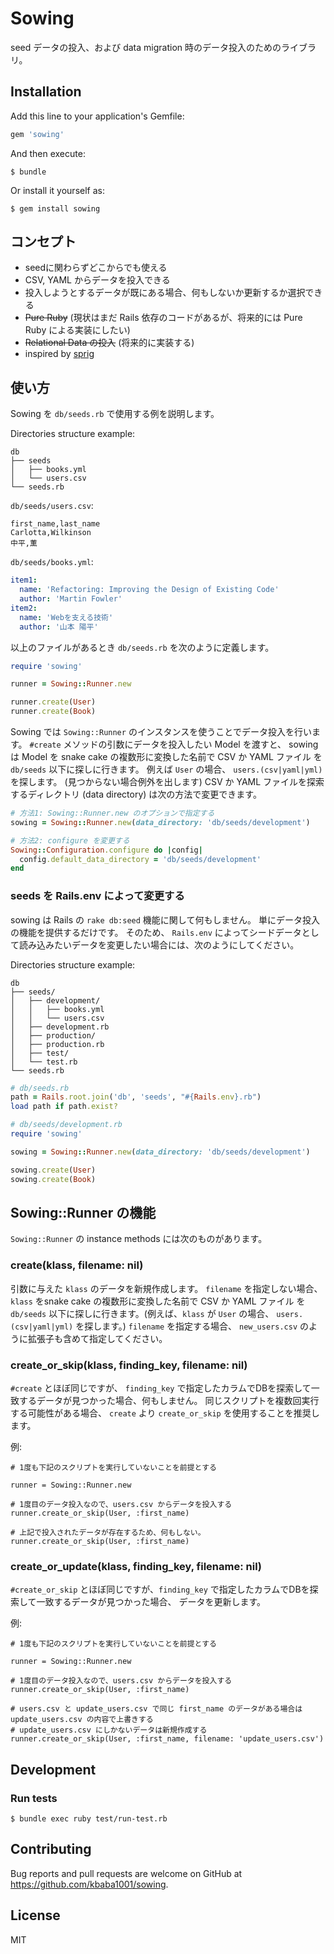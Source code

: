# Sowing

seed データの投入、および data migration 時のデータ投入のためのライブラリ。

## Installation

Add this line to your application's Gemfile:

```ruby
gem 'sowing'
```

And then execute:

    $ bundle

Or install it yourself as:

    $ gem install sowing

## コンセプト

- seedに関わらずどこからでも使える
- CSV, YAML からデータを投入できる
- 投入しようとするデータが既にある場合、何もしないか更新するか選択できる
- ~~Pure Ruby~~ (現状はまだ Rails 依存のコードがあるが、将来的には Pure Ruby による実装にしたい)
- ~~Relational Data の投入~~ (将来的に実装する)
- inspired by [sprig](https://github.com/vigetlabs/sprig)

## 使い方

Sowing を `db/seeds.rb` で使用する例を説明します。

Directories structure example:

```
db
├── seeds
│   ├── books.yml
│   └── users.csv
└── seeds.rb
```

`db/seeds/users.csv`:

```csv
first_name,last_name
Carlotta,Wilkinson
中平,薫
```

`db/seeds/books.yml`:

```yaml
item1:
  name: 'Refactoring: Improving the Design of Existing Code'
  author: 'Martin Fowler'
item2:
  name: 'Webを支える技術'
  author: '山本 陽平'
```

以上のファイルがあるとき `db/seeds.rb` を次のように定義します。

```ruby
require 'sowing'

runner = Sowing::Runner.new

runner.create(User)
runner.create(Book)
```

Sowing では `Sowing::Runner` のインスタンスを使うことでデータ投入を行います。
`#create` メソッドの引数にデータを投入したい Model を渡すと、 sowing は Model を snake cake の複数形に変換した名前で CSV か YAML ファイル を `db/seeds` 以下に探しに行きます。
例えば `User` の場合、 `users.(csv|yaml|yml)` を探します。 (見つからない場合例外を出します)
CSV か YAML ファイルを探索するディレクトリ (data directory) は次の方法で変更できます。

```ruby
# 方法1: Sowing::Runner.new のオプションで指定する
sowing = Sowing::Runner.new(data_directory: 'db/seeds/development')

# 方法2: configure を変更する
Sowing::Configuration.configure do |config|
  config.default_data_directory = 'db/seeds/development'
end
```

### seeds を Rails.env によって変更する

sowing は Rails の `rake db:seed` 機能に関して何もしません。
単にデータ投入の機能を提供するだけです。
そのため、 `Rails.env` によってシードデータとして読み込みたいデータを変更したい場合には、次のようにしてください。

Directories structure example:

```
db
├── seeds/
│   ├── development/
│   │   ├── books.yml
│   │   └── users.csv
│   ├── development.rb
│   ├── production/
│   ├── production.rb
│   ├── test/
│   └── test.rb
└── seeds.rb

```

```ruby
# db/seeds.rb
path = Rails.root.join('db', 'seeds', "#{Rails.env}.rb")
load path if path.exist?

# db/seeds/development.rb
require 'sowing'

sowing = Sowing::Runner.new(data_directory: 'db/seeds/development')

sowing.create(User)
sowing.create(Book)
```

## Sowing::Runner の機能

`Sowing::Runner` の instance methods には次のものがあります。

### create(klass, filename: nil)

引数に与えた `klass` のデータを新規作成します。
`filename` を指定しない場合、`klass` をsnake cake の複数形に変換した名前で CSV か YAML ファイル を `db/seeds` 以下に探しに行きます。(例えば、`klass` が `User` の場合、 `users.(csv|yaml|yml)` を探します。)
`filename` を指定する場合、 `new_users.csv` のように拡張子も含めて指定してください。

### create_or_skip(klass, finding_key, filename: nil)

`#create` とほぼ同じですが、 `finding_key` で指定したカラムでDBを探索して一致するデータが見つかった場合、何もしません。
同じスクリプトを複数回実行する可能性がある場合、 `create` より `create_or_skip` を使用することを推奨します。

例:

```
# 1度も下記のスクリプトを実行していないことを前提とする

runner = Sowing::Runner.new

# 1度目のデータ投入なので、users.csv からデータを投入する
runner.create_or_skip(User, :first_name)

# 上記で投入されたデータが存在するため、何もしない。
runner.create_or_skip(User, :first_name)
```

### create_or_update(klass, finding_key, filename: nil)

`#create_or_skip` とほぼ同じですが、`finding_key` で指定したカラムでDBを探索して一致するデータが見つかった場合、
データを更新します。

例:

```
# 1度も下記のスクリプトを実行していないことを前提とする

runner = Sowing::Runner.new

# 1度目のデータ投入なので、users.csv からデータを投入する
runner.create_or_skip(User, :first_name)

# users.csv と update_users.csv で同じ first_name のデータがある場合は update_users.csv の内容で上書きする
# update_users.csv にしかないデータは新規作成する
runner.create_or_skip(User, :first_name, filename: 'update_users.csv')
```

## Development

### Run tests

    $ bundle exec ruby test/run-test.rb

## Contributing

Bug reports and pull requests are welcome on GitHub at https://github.com/kbaba1001/sowing.

## License

MIT
